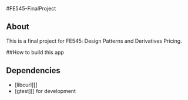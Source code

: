 #FE545-FinalProject

## About
This is a final project for FE545: Design Patterns and Derivatives Pricing. 

##How to build this app

## Dependencies
- [libcurl][]
- [gtest][] for development


